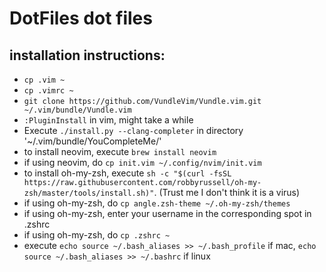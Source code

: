 # DotFiles dot files
## installation instructions:
+ `cp .vim ~`
+ `cp .vimrc ~`
+ `git clone https://github.com/VundleVim/Vundle.vim.git ~/.vim/bundle/Vundle.vim`
+ `:PluginInstall` in vim, might take a while
+ Execute `./install.py --clang-completer` in directory '~/.vim/bundle/YouCompleteMe/'
+ to install neovim, execute `brew install neovim`
+ if using neovim, do `cp init.vim ~/.config/nvim/init.vim`
+ to install oh-my-zsh, execute `sh -c "$(curl -fsSL https://raw.githubusercontent.com/robbyrussell/oh-my-zsh/master/tools/install.sh)"`. (Trust me I don't think it is a virus)
+ if using oh-my-zsh, do `cp angle.zsh-theme ~/.oh-my-zsh/themes`
+ if using oh-my-zsh, enter your username in the corresponding spot in .zshrc
+ if using oh-my-zsh, do `cp .zshrc ~`
+ execute `echo source ~/.bash_aliases >> ~/.bash_profile` if mac, `echo source ~/.bash_aliases >> ~/.bashrc` if linux
